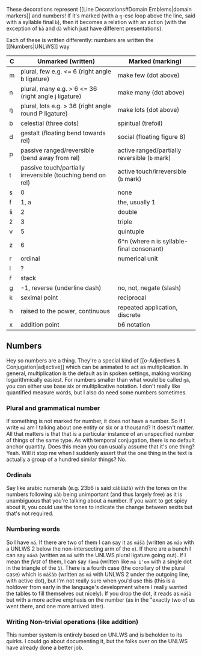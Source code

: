 These decorations represent [[Line Decorations#Domain Emblems|domain markers]] and numbers! If it's marked (with a `ŋ`-esc loop above the line, said with a syllable final `b`), then it becomes a relation with an action (with the exception of `bà` and `dà` which just have different presentations).

Each of these is written differently:
numbers are written the [[Numbers|UNLWS]] way

C | Unmarked (written) | Marked (marking)
-|-|-
m | plural, few e.g. <= 6 (right angle b ligature) | make few (dot above)
n | plural, many e.g. > 6 <= 36 (right angle j ligature) | make many (dot above)
ŋ | plural, lots e.g. > 36 (right angle round P ligature) | make lots (dot above)
b | celestial (three dots) | spiritual (trefoil)
d | gestalt (floating bend towards rel) | social (floating figure 8)
p | passive ranged/reversible (bend away from rel) | active ranged/partially reversible (`b` mark)
t | passive touch/partially irreversible (touching bend on rel) | active touch/irreversible (`b` mark)
s | 0 | none
f | 1, a | the, usually 1
š | 2 | double
ž | 3 | triple
v | 5 | quintuple
z | 6 | 6^n (where n is syllable-final consonant)
r | ordinal | numerical unit
l | ?
ř | stack
g | -1, reverse (underline dash) | no, not, negate (slash)
k | seximal point | reciprocal
h | raised to the power, continuous | repeated application, discrete
x | addition point | b6 notation

## Numbers
Hey so numbers are a thing. They're a special kind of [[o-Adjectives & Conjugation|adjective]] which can be animated to act as multiplication. In general, multiplication is the default as in spoken settings, making working logarithmically easiest.
For numbers smaller than what would be called `ŋà`, you can either use base six or multiplicative notation.
I don't really like quantified measure words, but I also do need some numbers sometimes.
### Plural and grammatical number
If something is not marked for number, it does not have a number. So if I write `má` am I talking about one entity or six or a thousand? It doesn't matter. All that matters is that that is a particular instance of an unspecified number of things of the same type. As with temporal conjugation, there is no default anchor quantity. Does this mean you can usually assume that it's one thing? Yeah. Will it stop me when I suddenly assert that the one thing in the text is actually a group of a hundred similar things? No.
### Ordinals
Say like arabic numerals (e.g. 23b6 is said `xàbšàžà`) with the tones on the numbers following `xàb` being unimportant (and thus largely free) as it is unambiguous that you're talking about a number. If you want to get spicy about it, you could use the tones to indicate the change between sexits but that's not required.
### Numbering words
So I have `má`. If there are two of them I can say it as `mášà` (written as `máo` with a UNLWS 2 below the non-intersecting arm of the `o`). If there are a bunch I can say `mánà` (written as `má` with the UNLWS plural ligature going out). If I mean the *first* of them, I can say `fàmá` (written like `má ì'om` with a single dot in the triangle of the `ì`).
There is a fourth case (the corollary of the plural case) which is `mášàb` (written as `má` with UNLWS 2 under the outgoing line, with active dot), but I'm not really sure when you'd use this (this is a holdover from early in the language's development where I really wanted the tables to fill themselves out nicely). If you drop the dot, it reads as `mášà` but with a more active emphasis on the number (as in the "exactly two of us went there, and one more arrived later).
### Writing Non-trivial operations (like addition)
This number system is entirely based on UNLWS and is beholden to its quirks. I could go about documenting it, but the folks over on the UNLWS have already done a better job. 
